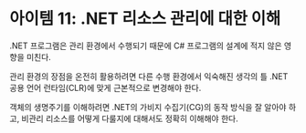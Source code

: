 # 아이템 11: .NET 리소스 관리에 대한 이해

.NET 프로그램은 관리 환경에서 수행되기 때문에 C# 프로그램의 설계에 적지 않은 영향을 미친다.

관리 환경의 장점을 온전히 활용하려면 다른 수행 환경에서 익숙해진 생각의 틀 .NET 공용 언어 런타임(CLR)에 맞게 근본적으로 변경해야 한다.

객체의 생명주기를 이해하려면 .NET의 가비지 수집기(CG)의 동작 방식을 잘 알아야 하고, 비관리 리소스를 어떻게 다룰지에 대해서도 정확히 이해해야 한다.

